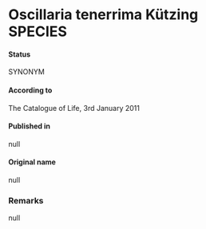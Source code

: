 # Oscillaria tenerrima Kützing SPECIES

#### Status
SYNONYM

#### According to
The Catalogue of Life, 3rd January 2011

#### Published in
null

#### Original name
null

### Remarks
null